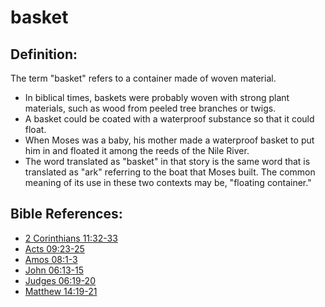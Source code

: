 # basket #

## Definition: ##

The term  "basket" refers to a container made of woven material.

* In biblical times, baskets were probably woven with strong plant materials, such as wood from peeled tree branches or twigs.
* A basket could be coated with a waterproof substance so that it could float.
* When Moses was a baby, his mother made a waterproof basket to put him in and floated it among the reeds of the Nile River.
* The word translated as "basket" in that story is the same word that is translated as "ark" referring to the boat that Moses built. The common meaning of its use in these two contexts may be, "floating container."



## Bible References: ##

* [2 Corinthians 11:32-33](en/tn/2co/help/11/32)
* [Acts 09:23-25](en/tn/act/help/09/23)
* [Amos 08:1-3](en/tn/amo/help/08/01)
* [John 06:13-15](en/tn/jhn/help/06/13)
* [Judges 06:19-20](en/tn/jdg/help/06/19)
* [Matthew 14:19-21](en/tn/mat/help/14/19)
